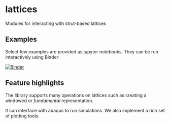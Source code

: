# lattices
Modules for interacting with strut-based lattices

## Examples
Select few examples are provided as jupyter notebooks. They can be run interactively using Binder:

[![Binder](https://mybinder.org/badge_logo.svg)](https://mybinder.org/v2/gh/igrega348/lattices/HEAD)

## Feature highlights

The library supports many operations on lattices such as creating a windowed or _fundamental_ representation.


It can interface with abaqus to run simulations. We also implement a rich set of plotting tools.


